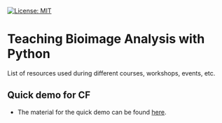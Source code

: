 [![License: MIT](https://img.shields.io/badge/License-MIT-yellow.svg)](https://opensource.org/licenses/MIT)

# Teaching Bioimage Analysis with Python

List of resources used during different courses, workshops, events, etc.

## Quick demo for CF
* The material for the quick demo can be found [here](./quick_demo_220503).
